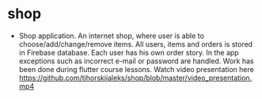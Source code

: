 # shop

-	Shop application. An internet shop, where user is able to choose/add/change/remove items. All users, items and orders is stored in Firebase database. Each user has his own order story. In the app exceptions such as incorrect e-mail or password are handled. Work has been done during flutter course lessons.
Watch video presentation here https://github.com/tihorskiialeks/shop/blob/master/video_presentation.mp4

